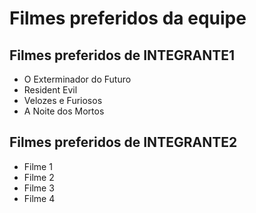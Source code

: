 # Filmes preferidos da equipe

## Filmes preferidos de INTEGRANTE1

* O Exterminador do Futuro
* Resident Evil
* Velozes e Furiosos
* A Noite dos Mortos

## Filmes preferidos de INTEGRANTE2

* Filme 1
* Filme 2
* Filme 3
* Filme 4
